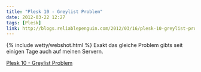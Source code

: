 ```yaml
---
title: "Plesk 10 - Greylist Problem"
date: 2012-03-22 12:27
tags: [Plesk]
link: http://blogs.reliablepenguin.com/2012/03/16/plesk-10-greylist-problems
---
```

{% include wetty/webshot.html %} Exakt das gleiche Problem gibts seit einigen Tage auch auf meinen Servern.

[Plesk 10 - Greylist Problem](http://blogs.reliablepenguin.com/2012/03/16/plesk-10-greylist-problems)

